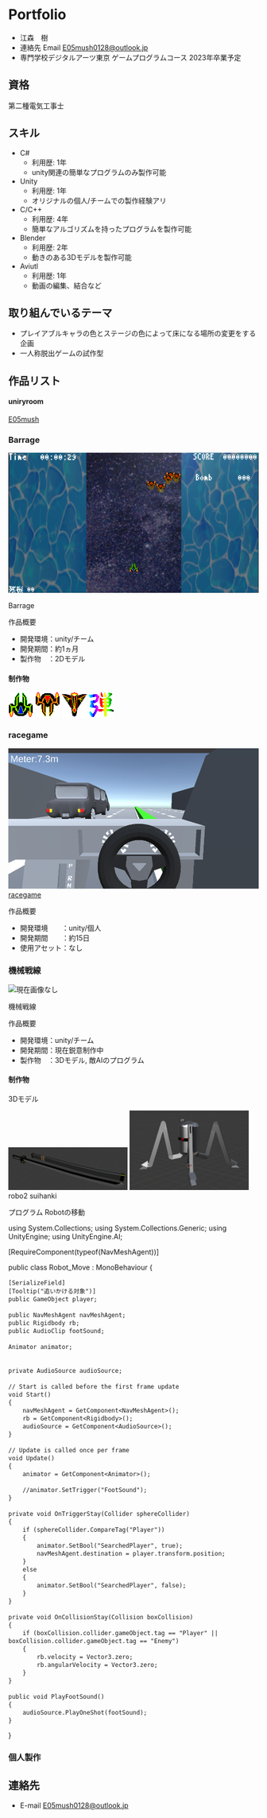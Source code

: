# Portfolio

- 江森　樹
- 連絡先 Email [E05mush0128@outlook.jp](mailto:E05mush0128@outlook.jp)
- 専門学校デジタルアーツ東京 ゲームプログラムコース 2023年卒業予定

## 資格

第二種電気工事士

## スキル
- C#
  - 利用歴: 1年
  - unity関連の簡単なプログラムのみ製作可能
- Unity
  - 利用歴: 1年
  - オリジナルの個人/チームでの製作経験アリ
- C/C++
  - 利用歴: 4年
  - 簡単なアルゴリズムを持ったプログラムを製作可能
- Blender
  - 利用歴: 2年
  - 動きのある3Dモデルを製作可能
- Aviutl
  - 利用歴: 1年
  - 動画の編集、結合など

## 取り組んでいるテーマ
- プレイアブルキャラの色とステージの色によって床になる場所の変更をする企画
- 一人称脱出ゲームの試作型

## 作品リスト

#### uniryroom

[E05mush](https://unityroom.com/settings/games)

### Barrage

![リンク切れ、もしくは表示ミス](images/game-image.png)

Barrage

作品概要

- 開発環境：unity/チーム
- 開発期間：約1ヵ月
- 製作物　：2Dモデル

#### 制作物

![リンク切れ、もしくは表示ミス](images/chara_1_gif.gif)
![リンク切れ、もしくは表示ミス](images/enemy_1_gif.gif)
![リンク切れ、もしくは表示ミス](images/enemy_2_gif.gif)
![リンク切れ、もしくは表示ミス](images/icon_1.png)

### racegame

[![リンク切れ、もしくは表示ミス](images/race_1.png)](https://unityroom.com/games/race_games)
[racegame](https://unityroom.com/games/race_games)

作品概要

- 開発環境　　：unity/個人
- 開発期間　　：約15日
- 使用アセット：なし

### 機械戦線

![現在画像なし](images/.png)

機械戦線

作品概要

- 開発環境：unity/チーム
- 開発期間：現在鋭意制作中
- 製作物　：3Dモデル, 敵AIのプログラム

#### 制作物
3Dモデル

<img src="images/Katana_1.png" width="240px">
<img src="images/Robot_1.png" width="240px">
<img src="" width="">robo2
<img src="" width="">suihanki

プログラム
Robotの移動

using System.Collections;
using System.Collections.Generic;
using UnityEngine;
using UnityEngine.AI;

[RequireComponent(typeof(NavMeshAgent))]



public class Robot_Move : MonoBehaviour
{

    [SerializeField]
    [Tooltip("追いかける対象")]
    public GameObject player;

    public NavMeshAgent navMeshAgent;
    public Rigidbody rb;
    public AudioClip footSound;

    Animator animator;


    private AudioSource audioSource;

    // Start is called before the first frame update
    void Start()
    {
        navMeshAgent = GetComponent<NavMeshAgent>();
        rb = GetComponent<Rigidbody>();
        audioSource = GetComponent<AudioSource>();
    }

    // Update is called once per frame
    void Update()
    {
        animator = GetComponent<Animator>();

        //animator.SetTrigger("FootSound");
    }

    private void OnTriggerStay(Collider sphereCollider)
    {
        if (sphereCollider.CompareTag("Player"))
        {
            animator.SetBool("SearchedPlayer", true);
            navMeshAgent.destination = player.transform.position;
        }
        else
        {
            animator.SetBool("SearchedPlayer", false);
        }
    }
    
    private void OnCollisionStay(Collision boxCollision)
    {
        if (boxCollision.collider.gameObject.tag == "Player" || boxCollision.collider.gameObject.tag == "Enemy")
        {
            rb.velocity = Vector3.zero;
            rb.angularVelocity = Vector3.zero;
        }
    }

    public void PlayFootSound()
    {
        audioSource.PlayOneShot(footSound);
    }
}


### 個人製作



## 連絡先
- E-mail [E05mush0128@outlook.jp](mailto:E05mush0128@outlook.jp)
